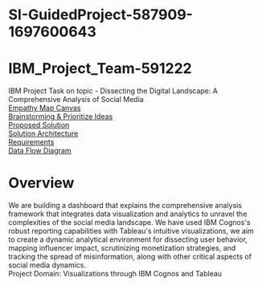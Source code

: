# SI-GuidedProject-587909-1697600643
# IBM_Project_Team-591222
IBM Project Task on topic - Dissecting the Digital Landscape: A Comprehensive Analysis of Social Media <br />
[Empathy Map Canvas](https://drive.google.com/file/d/1hudGS_Vsmiw5GDeh2olDv8qvDlZNazpn/view?usp=sharing) <br />
[Brainstorming & Prioritize Ideas](https://drive.google.com/file/d/1TTLiCFGRr6Eh2LfqLioKWUUY0TRGInKl/view?usp=sharing) <br />
[Proposed Solution](https://drive.google.com/file/d/16sBvZk23wcIDeqhGFQK8nfm1ZgYQOMXy/view?usp=sharing) <br />
[Solution Architecture](https://drive.google.com/file/d/1gR46T9AKcZGzvixArubsupW_-2kHDwZO/view?usp=sharing) <br />
[Requirements](https://drive.google.com/file/d/1DzLsDy8oQmybIQ7wR4U7di3jWLzq5j_5/view?usp=sharing) <br />
[Data Flow Diagram](https://drive.google.com/drive/folders/1J6AMmptyEcuRVIpPlx4xJq8Fj5jm-YUB?usp=sharing)

# Overview
We are building a dashboard that explains the comprehensive analysis framework that integrates data visualization and analytics to unravel the complexities of the social media landscape. We have used IBM Cognos's robust reporting capabilities with Tableau's intuitive visualizations, we aim to create a dynamic analytical environment for dissecting user behavior, mapping influencer impact, scrutinizing monetization strategies, and tracking the spread of misinformation, along with other critical aspects of social media dynamics. <br />
Project Domain: Visualizations through IBM Cognos and Tableau
